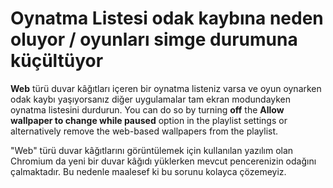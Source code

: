 # Oynatma Listesi odak kaybına neden oluyor / oyunları simge durumuna küçültüyor

**Web** türü duvar kâğıtları içeren bir oynatma listeniz varsa ve oyun oynarken odak kaybı yaşıyorsanız diğer uygulamalar tam ekran modundayken oynatma listesini durdurun. You can do so by turning **off** the **Allow wallpaper to change while paused** option in the playlist settings or alternatively remove the web-based wallpapers from the playlist.

"Web" türü duvar kâğıtlarını görüntülemek için kullanılan yazılım olan Chromium da yeni bir duvar kâğıdı yüklerken mevcut pencerenizin odağını çalmaktadır. Bu nedenle maalesef ki bu sorunu kolayca çözemeyiz.
